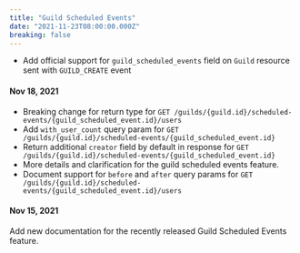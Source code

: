 ```yaml
---
title: "Guild Scheduled Events"
date: "2021-11-23T08:00:00.000Z"
breaking: false
---
```


* Add official support for `guild_scheduled_events` field on `Guild` resource sent with `GUILD_CREATE` event

#### Nov 18, 2021

* Breaking change for return type for `GET /guilds/{guild.id}/scheduled-events/{guild_scheduled_event.id}/users`
* Add `with_user_count` query param for `GET /guilds/{guild.id}/scheduled-events/{guild_scheduled_event.id}`
* Return additional `creator` field by default in response for `GET /guilds/{guild.id}/scheduled-events/{guild_scheduled_event.id}`
* More details and clarification for the guild scheduled events feature.
* Document support for `before` and `after` query params for `GET /guilds/{guild.id}/scheduled-events/{guild_scheduled_event.id}/users`

#### Nov 15, 2021

Add new documentation for the recently released Guild Scheduled Events feature.
